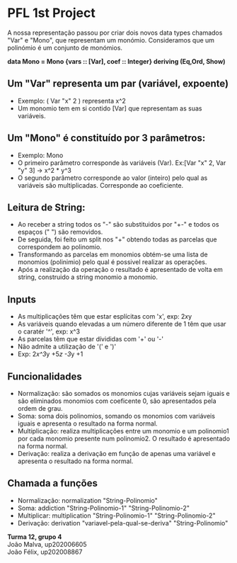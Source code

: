 # PFL 1st Project

A nossa representação passou por criar dois novos data types chamados "Var" e "Mono", que representam um monómio. Consideramos que um polinómio é um conjunto de monómios.

**data Mono = Mono {vars :: [Var], coef :: Integer} deriving (Eq,Ord, Show)**

## Um "Var" representa um par (variável, expoente)
- Exemplo: ( Var "x" 2 ) representa x^2
- Um monomio tem em si contido [Var] que representam as suas variáveis.

## Um "Mono" é constituído por 3 parâmetros:
- Exemplo: Mono 
- O primeiro parâmetro corresponde às variáveis (Var). Ex:[Var "x" 2, Var "y" 3] -> x^2 * y^3
- O segundo parâmetro corresponde ao valor (inteiro) pelo qual as variáveis são multiplicadas. Corresponde ao coeficiente.

## Leitura de String:
- Ao receber a string todos os "-" são substituidos por "+-" e todos os espaços (" ") são removidos.
- De seguida, foi feito um split nos "+" obtendo todas as parcelas que correspondem ao polinomio.
- Transformando as parcelas em monomios obtém-se uma lista de monomios (polinimio) pelo qual é possivel realizar as operações.
- Após a realização da operação o resultado é apresentado de volta em string, construido a string monomio a monomio. 

## Inputs
- As multiplicações têm que estar esplícitas com 'x', exp: 2*x*y
- As variáveis quando elevadas a um número diferente de 1 têm que usar o caratér '^', exp: x^3
- As parcelas têm que estar dívididas com '+' ou '-'
- Não admite a utilização de '(' e ')'
- Exp: 2*x^3*y +5*z -3*y +1
 
## Funcionalidades
- Normalização: são somados os monomios cujas variáveis sejam iguais e são eliminados monomios com coeficente 0, são apresentados pela ordem de grau.
- Soma: soma dois polinomios, somando os monomios com variáveis iguais e apresenta o resultado na forma normal.
- Multiplicação: realiza multiplicações entre um monomio e um polinomio1 por cada monomio presente num polinomio2. O resultado é apresentado na forma normal.
- Derivação: realiza a derivação em função de apenas uma variável e apresenta o resultado na forma normal.

## Chamada a funções
- Normalização: normalization "String-Polinomio"
- Soma: addiction "String-Polinomio-1" "String-Polinomio-2"
- Multiplicar: multiplication "String-Polinomio-1" "String-Polinomio-2"
- Derivação: derivation "variavel-pela-qual-se-deriva" "String-Polinomio"

**Turma 12, grupo 4**<br />
João Malva, up202006605<br />
João Félix, up202008867
